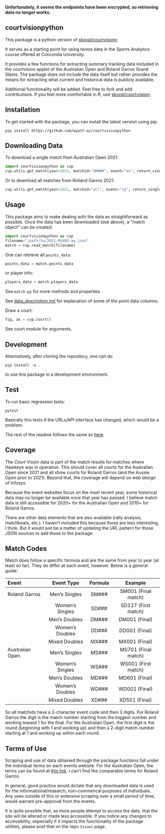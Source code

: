 **Unfortunately, it seems the endpoints have been encrypted, so retrieving data no longer works.**

## courtvisionpython

This package is a python version of
[skoval/courtvisionr](https://github.com/skoval/courtvisionr).

It serves as a starting point for using tennis data in the Sports Analytics course offered
at Concordia University.

It provides a few functions for extracting summary tracking data included in the
courtvision applet of the Australian Open and Roland Garros Grand Slams.
The package does not include the data itself but rather provides the means for extracting
what current and historical data is publicly available.

Additional functionality will be added.
Feel free to fork and add contributions.
If you feel more comfortable in R, use
[skoval/courtvisionr](https://github.com/skoval/courtvisionr).

## Installation

To get started with the package, you can install the latest version using pip:

```shell
pip install https://github.com/wyatt-ai/courtvisionpython
```

## Downloading Data

To download a single match from Australian Open 2021:

```python
import courtvisionpython as cvp
cvp.utils.get_match(year=2021, matchid="SM###", event="ao", return_single_dict=True)
```

Or to download all matches from Rolland Garros 2021:

```python
cvp.utils.get_match(year=2021, matchid="all", event="rg", return_single_dict=False)
```

## Usage

This package aims to make dealing with the data as straightforward as possible. Once the data has been downloaded (see above), a "match object" can be created:

```python
import courtvisionpython as cvp
filename="/path/to/2021-MS403-ao.json"
match = cvp.read_match(filename)
```

One can retrieve all `points_data`:

```python
points_data = match.points_data
```

or player info:

```python
players_data = match.players_data
```

See `match.py` for more methods and properties.

See [data_description.md](data_description.md) for explanation of some of the point data columns.

Draw a court:

```python
fig, ax = cvp.court()
```

See court module for arguments.

## Development

Alternatively, after cloning the repository, one can do

```shell
pip install -e .
```

to use this package in a development environment.

## Test

To run basic regression tests:

```shell
pytest
```

Basically this tests if the URLs/API interface has changed, which would be a problem.

The rest of the readme follows the same as [here](https://github.com/skoval/courtvisionr).

## Coverage

The *Court Vision* data is part of the match results for matches where Hawkeye was in
operation. This should cover all courts for the Australian Open since 2021 and all show
courts for Roland Garros (and the Aussie Open prior to 2021). Beyond that, the coverage
will depend on web design of Infosys.

Because the event websites focus on the most recent year, some historical data may no
longer be available once that year has passed.
I believe match data is still accessible for 2020+ for the Australian Open and 2019+ for
Roland Garros.

There are other data elements that are also available (rally analysis, matchbeats, etc.).
I haven’t included this because those are less interesting, I think.
But it would just be a matter of updating the URL pattern for those JSON sources to add
those to the package.

## Match Codes

Match does follow a specific formula and are the same from year to year (at least so far).
They do differ at each event, however.
Below is a general guide:

| Event | Event Type | Formula | Example |
| :- | :-: | :-: | :-: |
| Roland Garros | Men’s Singles | SM### | SM001 (Final match) |
| | Women’s Singles | SD### | SD127 (First match) |
| | Men’s Doubles | DM### | DM001 (Final) |
| | Women’s Doubles | DD### | DD001 (Final) |
| | Mixed Doubles | MX### | MX001 (Final) |
| Australian Open | Men’s Singles | MS### | MS701 (Final match) |
| | Women’s Singles | WS### | WS001 (First match) |
| | Men’s Doubles | MD### | MD601 (Final) |
| | Women’s Doubles | WD### | WD001 (Final) |
| | Mixed Doubles | XD### | XD501 (Final) |

So all matchids have a 2-character event code and then 3 digits.
For Roland Garros the digit is the match number starting from the biggest number and
working toward 1 for the final.
For the Australian Open, the first digit is the round (beginning with 1 and working up)
and then a 2-digit match number starting at 1 and working up within each round.

## Terms of Use

Scraping and use of data obtained through the package functions fall under the individual
terms on each events website.
For the Australian Open, the terms can be found at
[this link](https://www.tennis.com.au/conditions-of-use). I can’t find the comparable terms
for Roland Garros.

In general, good practice would dictate that any downloaded data is used for the
informational/research, non-commerical purposes of individuals.
Any uses outside of this or extensive scraping over a small period of time, would warrant
pre-approval from the events.

It is quite possible that, as more people attempt to access the data, that the site will
be altered or made less accessible.
If you notice any changes to accessibility, especially if it impacts the functionality of
the package utilities, please post that on the repo `Issues` page.
